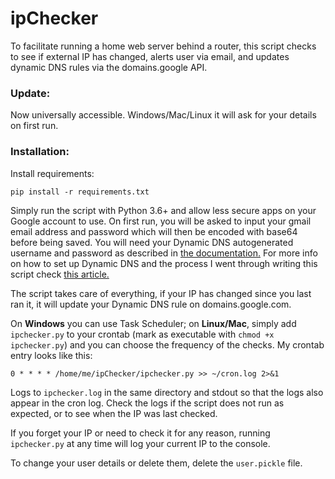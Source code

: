 # ipChecker
To facilitate running a home web server behind a router, this script checks to see if external IP has changed, alerts user via email, and updates dynamic DNS rules via the domains.google API.

### Update:
Now universally accessible. Windows/Mac/Linux it will ask for your details on first run.


### Installation:

Install requirements:

`pip install -r requirements.txt`

Simply run the script with Python 3.6+ and allow less secure apps on your Google account to use. On first run, you will be asked to input your gmail email address and password which will then be encoded with base64 before being saved. You will need your Dynamic DNS autogenerated username and password as described in [the documentation.](https://support.google.com/domains/answer/6147083?hl=en-CA) For more info on how to set up Dynamic DNS and the process I went through writing this script check [this article.](https://mjfullstack.medium.com/running-a-home-web-server-without-a-static-ip-using-google-domains-python-saves-the-day-246570b26d88)

The script takes care of everything, if your IP has changed since you last ran it, it will update your Dynamic DNS rule on domains.google.com.

On **Windows** you can use Task Scheduler; on **Linux/Mac**, simply add `ipchecker.py` to your crontab (mark as executable with `chmod +x ipchecker.py`) and you can choose the frequency of the checks. My crontab entry looks like this:

`0 * * * * /home/me/ipChecker/ipchecker.py >> ~/cron.log 2>&1`


Logs to `ipchecker.log` in the same directory and stdout so that the logs also appear in the cron log. Check the logs if the script does not run as expected, or to see when the IP was last checked.

If you forget your IP or need to check it for any reason, running `ipchecker.py` at any time will log your current IP to the console. 

To change your user details or delete them, delete the `user.pickle` file.

